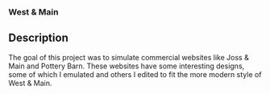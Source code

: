 ### West & Main

## Description

The goal of this project was to simulate commercial websites like Joss & Main and Pottery Barn. These websites have some interesting designs, some of which I emulated and others I edited to fit the more modern style of West & Main.
